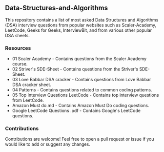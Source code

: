 ## Data-Structures-and-Algorithms

This repository contains a list of most asked Data Structures and Algorithms (DSA) interview questions from popular websites such as Scaler-Academy, LeetCode, Geeks for Geeks, InterviewBit, and from various other popular DSA sheets.


### Resources

* 01 Scaler Academy - Contains questions from the Scaler Academy course.
* 02 Striver's SDE-Sheet - Contains questions from the Striver's SDE-Sheet.
* 03 Love Babbar DSA cracker - Contains questions from Love Babbar DSA cracker sheet.
* 04 Patterns - Contains questions related to common coding patterns.
* 05 Top Interview Questions LeetCode - Contains top interview questions from LeetCode.
* Amazon Must do.md - Contains Amazon Must Do coding questions.
* Google LeetCode Questions .pdf - Contains Google's LeetCode questions.


### Contributions
Contributions are welcome! Feel free to open a pull request or issue if you would like to add or suggest any changes.
